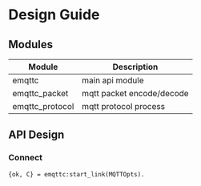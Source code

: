 # Design Guide

## Modules

Module | Description
------ | ------------
emqttc | main api module
emqttc_packet | mqtt packet encode/decode
emqttc_protocol | mqtt protocol process


## API Design

### Connect

```
{ok, C} = emqttc:start_link(MQTTOpts).

```





